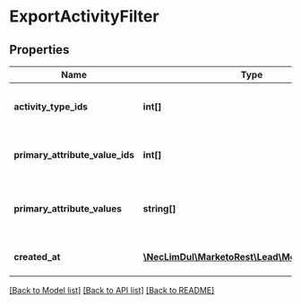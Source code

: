# ExportActivityFilter

## Properties

Name | Type | Description | Notes
------------ | ------------- | ------------- | -------------
**activity_type_ids** | **int[]** | List of activity type ids to filter on | [optional] 
**primary_attribute_value_ids** | **int[]** | List of primary attribute ids to filter on | [optional] 
**primary_attribute_values** | **string[]** | List of primary attribute values to filter on | [optional] 
**created_at** | [**\NecLimDul\MarketoRest\Lead\Model\DateRange**](DateRange.md) | Date range to filter new activities on | 

[[Back to Model list]](../README.md#documentation-for-models) [[Back to API list]](../README.md#documentation-for-api-endpoints) [[Back to README]](../README.md)
